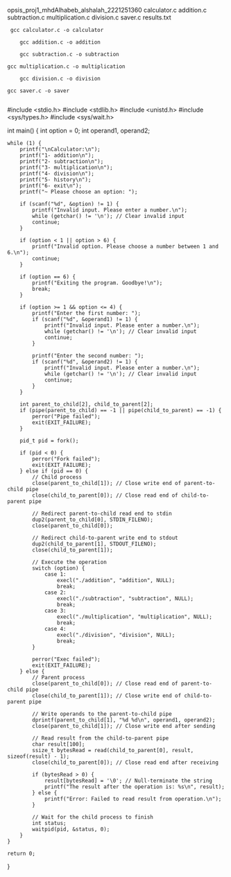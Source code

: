 opsis_proj1_mhdAlhabeb_alshalah_2221251360
calculator.c
addition.c
subtraction.c
multiplication.c
division.c
saver.c
results.txt

```
 gcc calculator.c -o calculator
```
```
    gcc addition.c -o addition
```
```
    gcc subtraction.c -o subtraction
```
 ```
gcc multiplication.c -o multiplication
```
```
    gcc division.c -o division
```
    gcc saver.c -o saver
```

```
#include <stdio.h>
#include <stdlib.h>
#include <unistd.h>
#include <sys/types.h>
#include <sys/wait.h>

int main() {
    int option = 0;
    int operand1, operand2;

    while (1) {
        printf("\nCalculator:\n");
        printf("1- addition\n");
        printf("2- subtraction\n");
        printf("3- multiplication\n");
        printf("4- division\n");
        printf("5- history\n");
        printf("6- exit\n");
        printf("~ Please choose an option: ");

        if (scanf("%d", &option) != 1) {
            printf("Invalid input. Please enter a number.\n");
            while (getchar() != '\n'); // Clear invalid input
            continue;
        }

        if (option < 1 || option > 6) {
            printf("Invalid option. Please choose a number between 1 and 6.\n");
            continue;
        }

        if (option == 6) {
            printf("Exiting the program. Goodbye!\n");
            break;
        }

        if (option >= 1 && option <= 4) {
            printf("Enter the first number: ");
            if (scanf("%d", &operand1) != 1) {
                printf("Invalid input. Please enter a number.\n");
                while (getchar() != '\n'); // Clear invalid input
                continue;
            }

            printf("Enter the second number: ");
            if (scanf("%d", &operand2) != 1) {
                printf("Invalid input. Please enter a number.\n");
                while (getchar() != '\n'); // Clear invalid input
                continue;
            }
        }

        int parent_to_child[2], child_to_parent[2];
        if (pipe(parent_to_child) == -1 || pipe(child_to_parent) == -1) {
            perror("Pipe failed");
            exit(EXIT_FAILURE);
        }

        pid_t pid = fork();

        if (pid < 0) {
            perror("Fork failed");
            exit(EXIT_FAILURE);
        } else if (pid == 0) {
            // Child process
            close(parent_to_child[1]); // Close write end of parent-to-child pipe
            close(child_to_parent[0]); // Close read end of child-to-parent pipe

            // Redirect parent-to-child read end to stdin
            dup2(parent_to_child[0], STDIN_FILENO);
            close(parent_to_child[0]);

            // Redirect child-to-parent write end to stdout
            dup2(child_to_parent[1], STDOUT_FILENO);
            close(child_to_parent[1]);

            // Execute the operation
            switch (option) {
                case 1:
                    execl("./addition", "addition", NULL);
                    break;
                case 2:
                    execl("./subtraction", "subtraction", NULL);
                    break;
                case 3:
                    execl("./multiplication", "multiplication", NULL);
                    break;
                case 4:
                    execl("./division", "division", NULL);
                    break;
            }

            perror("Exec failed");
            exit(EXIT_FAILURE);
        } else {
            // Parent process
            close(parent_to_child[0]); // Close read end of parent-to-child pipe
            close(child_to_parent[1]); // Close write end of child-to-parent pipe

            // Write operands to the parent-to-child pipe
            dprintf(parent_to_child[1], "%d %d\n", operand1, operand2);
            close(parent_to_child[1]); // Close write end after sending

            // Read result from the child-to-parent pipe
            char result[100];
            ssize_t bytesRead = read(child_to_parent[0], result, sizeof(result) - 1);
            close(child_to_parent[0]); // Close read end after receiving

            if (bytesRead > 0) {
                result[bytesRead] = '\0'; // Null-terminate the string
                printf("The result after the operation is: %s\n", result);
            } else {
                printf("Error: Failed to read result from operation.\n");
            }

            // Wait for the child process to finish
            int status;
            waitpid(pid, &status, 0);
        }
    }

    return 0;
}

```
```

```
